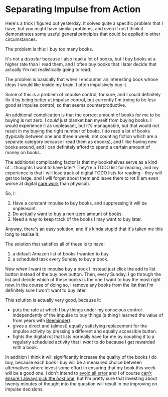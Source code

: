 # Separating Impulse from Action

Here's a trick I figured out yesterday. It solves quite a specific problem that I have, but you might have similar problems, and even if not I think it demonstrates some useful general principles that could be applied in other circumstances.

The problem is this: I buy too many books.

It's not a *disaster* because I also read a lot of books, but I buy books at a higher rate than I read them, and I often buy books that I later decide that actually I'm not realistically going to read.

The problem is basically that when I encounter an interesting book whose ideas I would like inside my brain, I often impulsively buy it.

Some of this is a problem of impulse control, for sure, and I could definitely fix it by being better at impulse control, but currently I'm trying to be *less* good at impulse control, so that seems counterproductive.

An additional complication is that the correct amount of books for me to be buying is not zero. I *could* just blanket ban myself from buying books. I would experience it as unpleasant, but it's manageable, but that would not result in my buying the right number of books.
I *do* read a lot of books (typically between one and three a week, not counting fiction which are a separate category because I read them as ebooks), and I like having new books around, and I can definitely afford to spend a certain amount of money on books.

The additional complicating factor is that my bookshelves serve as a kind of... thoughts I want to have later? They're a TODO list for reading, and my experience is that I will lose track of digital TODO lists for reading - they will get too large, and I will forget about them and leave them to rot (I am even worse at digital [care work](https://notebook.drmaciver.com/posts/2020-04-30-15:20.html) than physical).

So, I:

1. Have a constant impulse to buy books, and suppressing it will be unpleasant.
2. Do actually want to buy a non-zero amount of books.
3. Need a way to keep track of the books I may want to buy later.

Anyway, there's an easy solution, and it's [kinda stupid](https://notebook.drmaciver.com/posts/2020-05-07-07:57.html) that it's taken me this long to realise it.

The solution that satisfies all of these is to have:

1. a default Amazon list of books I wanted to buy.
2. a scheduled task every Sunday to buy a book.

Now when I want to impulse buy a book I instead just click the add to list button instead of the buy now button. Then, every Sunday, I go through the list and decide which of these books is the one I want to buy the most right now. In the course of doing so, I remove any books from the list that I'm definitely sure I won't want to buy later.

This solution is actually very good, because it:

* puts the rate at which I buy things under my conscious control independently of the impulse to buy things (a thing I learned the value of from years with [Beeminder](http://beeminder.com/)).
* gives a direct and (almost) equally satisfying replacement for the impulse activity by pressing a different and equally accessible button.
* fights the digital rot that lists normally have for me by coupling it to a regularly scheduled activity that I *want* to do because I get rewarded with a book.

In addition I think it will significantly increase the quality of the books I do buy, because each book I buy will be a measured choice between alternatives where invest some effort in ensuring that my book this week will be a good one. I don't intend to [avoid all error](https://notebook.drmaciver.com/posts/2020-02-25-10:39.html) and I of course [can't ensure I always pick the *best* one](https://notebook.drmaciver.com/posts/2020-04-17-10:16.html), but I'm pretty sure that investing about twenty minutes of thought into the question will result in me improving on impulse decisions.
